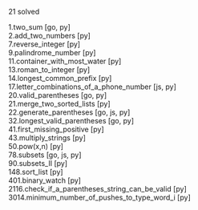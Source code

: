 21 solved

1.two_sum [go, py]  
2.add_two_numbers [py]  
7.reverse_integer [py]  
9.palindrome_number [py]  
11.container_with_most_water [py]  
13.roman_to_integer [py]  
14.longest_common_prefix [py]  
17.letter_combinations_of_a_phone_number [js, py]  
20.valid_parentheses [go, py]  
21.merge_two_sorted_lists [py]  
22.generate_parentheses [go, js, py]  
32.longest_valid_parentheses [go, py]  
41.first_missing_positive [py]  
43.multiply_strings [py]  
50.pow(x,n) [py]  
78.subsets [go, js, py]  
90.subsets_II [py]  
148.sort_list [py]  
401.binary_watch [py]  
2116.check_if_a_parentheses_string_can_be_valid [py]  
3014.minimum_number_of_pushes_to_type_word_i [py]  
